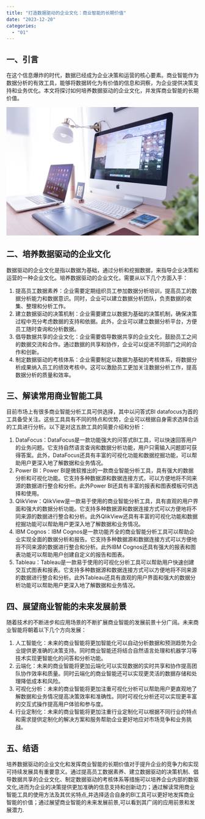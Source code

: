 ```yaml
---
title: "打造数据驱动的企业文化：商业智能的长期价值"
date: "2023-12-20"
categories: 
  - "01"
---
```


## 一、引言

在这个信息爆炸的时代，数据已经成为企业决策和运营的核心要素。商业智能作为数据分析的有效工具，能够将数据转化为有价值的信息和洞察，为企业提供决策支持和业务优化。本文将探讨如何培养数据驱动的企业文化，并发挥商业智能的长期价值。

![](images/1697699652-computer-2563737-scaled.jpg)

## 二、培养数据驱动的企业文化

数据驱动的企业文化是指以数据为基础，通过分析和挖掘数据，来指导企业决策和运营的一种企业文化。培养数据驱动的企业文化，需要从以下几个方面入手：

1. 提高员工数据素养：企业需要定期组织员工参加数据分析培训，提高员工的数据分析能力和数据意识。同时，企业可以建立数据分析团队，负责数据的收集、整理和分析工作。
2. 建立数据驱动的决策机制：企业需要建立以数据为基础的决策机制，确保决策过程中充分考虑数据的支持和依据。此外，企业可以建立数据分析平台，方便员工随时查询和分析数据。
3. 倡导数据共享的企业文化：企业需要倡导数据共享的企业文化，鼓励员工之间的数据交流和合作。通过数据的共享和协作，企业可以促进不同部门之间的合作和创新。
4. 制定数据驱动的考核体系：企业需要制定以数据为基础的考核体系，将数据分析成果纳入员工的绩效考核中。这可以激励员工更加关注数据分析工作，提高数据分析的质量和效率。

## 三、解读常用商业智能工具

目前市场上有很多商业智能分析工具可供选择，其中以问答式BI datafocus为首的工具备受关注。这些工具具有不同的特点和优势，企业可以根据自身需求选择合适的工具进行分析。以下是对这五款工具的简要介绍和分析：

1. DataFocus：DataFocus是一款功能强大的问答式BI工具，可以快速回答用户的业务问题。它支持自然语言查询和数据分析功能，用户只需输入问题即可获得答案。此外，DataFocus还具有丰富的可视化功能和数据挖掘功能，可以帮助用户更深入地了解数据和业务情况。
2. Power BI：Power BI是微软推出的一款商业智能分析工具，具有强大的数据分析和可视化功能。它支持多种数据源和数据连接方式，可以方便地将不同来源的数据进行整合和分析。此外Power BI还具有丰富的报表和图表模板可供选择和使用。
3. QlikView：QlikView是一款易于使用的商业智能分析工具，具有直观的用户界面和强大的数据分析功能。它支持多种数据源和数据连接方式可以方便地将不同来源的数据进行整合和分析。此外QlikView还具有丰富的可视化功能和数据挖掘功能可以帮助用户更深入地了解数据和业务情况。
4. IBM Cognos：IBM Cognos是一款功能齐全的商业智能分析工具可以帮助企业实现全面的数据分析和报告。它支持多种数据源和数据连接方式可以方便地将不同来源的数据进行整合和分析。此外IBM Cognos还具有强大的报表和图表功能可以帮助用户创建自定义的报告和图表。
5. Tableau：Tableau是一款易于使用的可视化分析工具可以帮助用户快速创建交互式图表和报表。它支持多种数据源和数据连接方式可以方便地将不同来源的数据进行整合和分析。此外Tableau还具有直观的用户界面和强大的数据分析功能可以帮助用户更深入地了解数据和业务情况。

## 四、展望商业智能的未来发展前景

随着技术的不断进步和应用场景的不断扩展商业智能的发展前景十分广阔。未来商业智能将朝着以下几个方向发展：

1. 人工智能化：未来的商业智能将更加智能化可以自动分析数据和预测趋势为企业提供更准确的决策支持。同时商业智能还将结合自然语言处理和机器学习等技术实现更智能化的问答和分析功能。
2. 云端化：未来的商业智能将更加云端化可以实现数据的实时共享和协作提高团队协作效率和质量。同时云端化的商业智能还可以实现更灵活的数据存储和处理降低成本和风险。
3. 可视化分析：未来的商业智能将更加注重可视化分析可以帮助用户更直观地了解数据和业务情况提高决策效率和准确性。同时可视化分析还可以实现更丰富的交互式操作提高用户体验和参与度。
4. 行业定制化：未来的商业智能将更加注重行业定制化可以根据不同行业的特点和需求提供定制化的解决方案和服务帮助企业更好地应对市场竞争和业务挑战。

## 五、结语

培养数据驱动的企业文化和发挥商业智能的长期价值对于提升企业的竞争力和实现可持续发展具有重要意义。通过提高员工数据素养、建立数据驱动的决策机制、倡导数据共享的企业文化、制定数据驱动的考核体系等措施可以培养企业内部的数驱文化,进而为企业的决策提供更加准确的信息支持和创新动力；通过解读常用商业智能工具的使用方法及其优劣特点,并选择适合自身的BI工具可以更好地发挥商业智能的价值；通过展望商业智能的未来发展前景,可以看到其广阔的应用前景和发展潜力.
